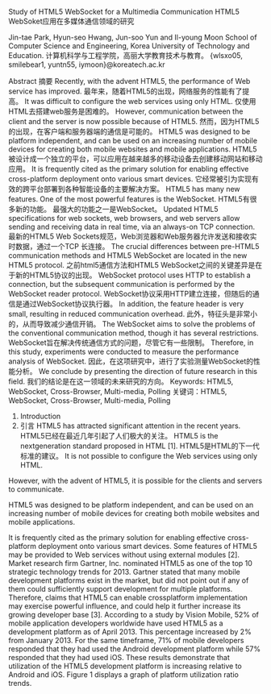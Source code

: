 Study of HTML5 WebSocket for a Multimedia Communication
HTML5 WebSoket应用在多媒体通信领域的研究

Jin-tae Park, Hyun-seo Hwang, Jun-soo Yun and Il-young Moon
School of Computer Science and Engineering,
Korea University of Technology and Education.
计算机科学与工程学院，高丽大学教育技术与教育。
{wlsxo05, smilebear1, yuntn55, iymoon}@koreatech.ac.kr

Abstract
摘要
Recently, with the advent HTML5, the performance of Web service has improved. 
最年来，随着HTML5的出现，网络服务的性能有了提高。
It was difficult to configure the web services using only HTML. 
仅使用HTML去搭建web服务是困难的。
However, communication between the client and the server is now possible because of HTML5. 
然而，因为HTML5的出现，在客户端和服务器端的通信是可能的。
HTML5 was designed to be platform independent, and can be used on an increasing number of mobile devices for creating both mobile websites and mobile applications. 
HTML5被设计成一个独立的平台，可以应用在越来越多的移动设备去创建移动网站和移动应用。
It is frequently cited as the primary solution for enabling effective cross-platform deployment onto various smart devices.
它经常被引为实现有效的跨平台部署到各种智能设备的主要解决方案。
HTML5 has many new features. One of the most powerful features is the WebSocket.
HTML5有很多新的功能。 最强大的功能之一是WebSocket。
Updated HTML5 specifications for web sockets, web browsers, and web servers allow sending and receiving data in real time, via an always-on TCP connection. 
最新的HTML5 Web Sockets规范，Web浏览器和Web服务器允许发送和接收实时数据，通过一个TCP
长连接。
The crucial differences between pre-HTML5 communication methods and HTML5 WebSocket are located in the new HTML5 protocol. 
之前html5通信方法和HTML5 WebSocket之间的关键差异是在于新的HTML5协议的出现。
WebSocket protocol uses HTTP to establish a connection, but the subsequent communication is performed by the WebSocket reader protocol. 
WebSocket协议采用HTTP建立连接，但随后的通信是通过WebSocket协议执行器。
In addition, the feature header is very small, resulting in reduced communication overhead. 
此外，特征头是非常小的，从而导致减少通信开销。
The WebSocket aims to solve the problems of the conventional communication method, though it has several restrictions. 
WebSocket旨在解决传统通信方式的问题，尽管它有一些限制。
Therefore, in this study, experiments were conducted to measure the
performance analysis of WebSocket. 
因此，在这项研究中，进行了实验测量WebSocket的性能分析。
We conclude by presenting the direction of future research in this field.
我们的结论是在这一领域的未来研究的方向。
Keywords: HTML5, WebSocket, Cross-Browser, Multi-media, Polling
关键词：HTML5, WebSocket, Cross-Browser, Multi-media, Polling
1. Introduction
1. 引言
HTML5 has attracted significant attention in the recent years.
HTML5已经在最近几年引起了人们极大的关注。
HTML5 is the nextgeneration standard proposed in HTML [1]. 
HTML5是HTML的下一代标准的建议。
It is not possible to configure the Web services using only HTML. 

However, with the advent of HTML5, it is possible for the clients and servers to communicate. 

HTML5 was designed to be platform independent, and can be used on an increasing number of mobile devices for creating both mobile websites and mobile applications. 

It is frequently cited as the primary solution for
enabling effective cross-platform deployment onto various smart devices. Some
features of HTML5 may be provided to Web services without using external modules
[2]. Market research firm Gartner, Inc. nominated HTML5 as one of the top 10 strategic
technology trends for 2013. Gartner stated that many mobile development platforms
exist in the market, but did not point out if any of them could sufficiently support
development for multiple platforms. Therefore, claims that HTML5 can enable crossplatform
implementation may exercise powerful influence, and could help it further
increase its growing developer base [3]. According to a study by Vision Mobile, 52% of
mobile application developers worldwide have used HTML5 as a development platform
as of April 2013. This percentage increased by 2% from January 2013. For the same
timeframe, 71% of mobile developers responded that they had used the Android 
development platform while 57% responded that they had used iOS. These results
demonstrate that utilization of the HTML5 development platform is increasing relative
to Android and iOS. Figure 1 displays a graph of platform utilization ratio trends.








